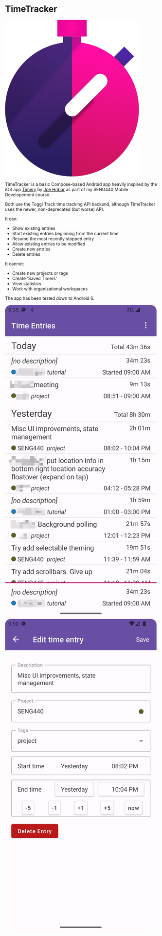 # TimeTracker

![App icon of a minimal, colorful stopwatch](TimeTracker/icon/TimeTrackerLogoNoMargins.png)

TimeTracker is a basic Compose-based Android app heavily inspired by the iOS app [Timery](https://timeryapp.com) by [Joe Hribar](https://twitter.com/joehribar)
as part of my SENG440 Mobile Developement course.

Both use the Toggl Track time tracking API backend, although TimeTracker uses the newer, non-deprecated (but worse) API.

It can:

- Show existing entries
- Start existing entries beginning from the current time
- Resume the most recently stopped entry
- Allow existing entries to be modified
- Create new entries
- Delete entries

It cannot:

- Create new projects or tags
- Create 'Saved Timers'
- View statistics
- Work with organizational workspaces

The app has been tested down to Android 6.

![Screenshot of main page](images/Main%20Content.png)
![Screenshot of edit entry page](images/Edit%20Screen%2C%20Expanded.png)
